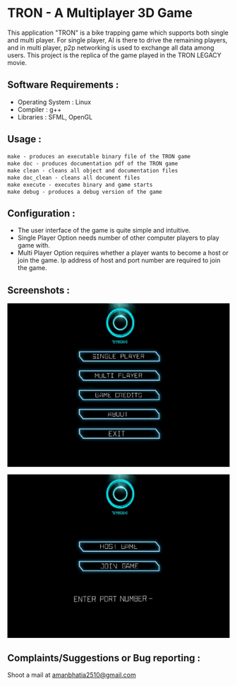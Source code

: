 
TRON - A Multiplayer 3D Game
============================

This application "TRON" is a bike trapping game which supports both single and multi player. For single player, AI is there to drive the remaining players, and in multi player, p2p networking is used to exchange all data among users. This project is the replica of the game played in the TRON LEGACY movie.

	
Software Requirements :
---
- Operating System : Linux
- Compiler : g++
- Libraries : SFML, OpenGL



Usage :
---

	make - produces an executable binary file of the TRON game
	make doc - produces documentation pdf of the TRON game
	make clean - cleans all object and documentation files
	make doc_clean - cleans all document files
	make execute - executes binary and game starts
	make debug - produces a debug version of the game



Configuration :
---
- The user interface of the game is quite simple and intuitive.
- Single Player Option needs number of other computer players to play game with.
- Multi Player Option requires whether a player wants to become a host or join the game. Ip address of host and port number are required to join the game.

Screenshots :
---

![alt text][screenshot1]

[screenshot1]: ./images/controls.png "screenshot1"

![alt text][screenshot2]

[screenshot2]: ./images/hj.png "screenshot2"

	
Complaints/Suggestions or Bug reporting :
---
Shoot a mail at amanbhatia2510@gmail.com
